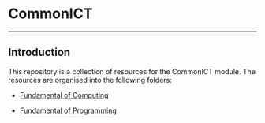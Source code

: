 # CommonICT
-----------------
## Introduction
This repository is a collection of resources for the CommonICT module. The resources are organised into the following folders:

- [Fundamental of Computing](Fundamental%20of%20Computing)

- [Fundamental of Programming](Fundamental%20of%20Programming)

